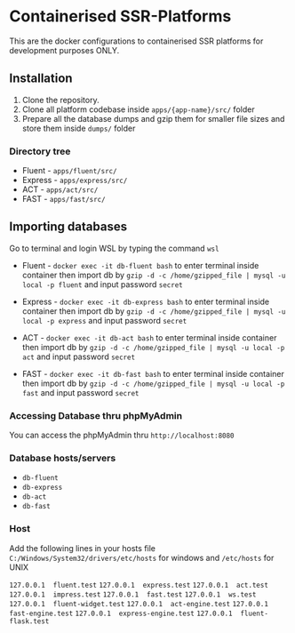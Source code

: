 # Containerised SSR-Platforms

This are the docker configurations to containerised SSR platforms for development purposes ONLY.

## Installation

1. Clone the repository.
2. Clone all platform codebase inside `apps/{app-name}/src/` folder
3. Prepare all the database dumps and gzip them for smaller file sizes and store them inside `dumps/` folder

### Directory tree
- Fluent -  `apps/fluent/src/`
- Express - `apps/express/src/`
- ACT -     `apps/act/src/`
- FAST -    `apps/fast/src/`

## Importing databases

Go to terminal and login WSL by typing the command `wsl`

- Fluent - `docker exec -it db-fluent bash` to enter terminal inside container then import db by `gzip -d -c /home/gzipped_file | mysql -u local -p fluent` and input password `secret`

- Express - `docker exec -it db-express bash` to enter terminal inside container then import db by `gzip -d -c /home/gzipped_file | mysql -u local -p express` and input password `secret`

- ACT - `docker exec -it db-act bash` to enter terminal inside container then import db by `gzip -d -c /home/gzipped_file | mysql -u local -p act` and input password `secret`

- FAST - `docker exec -it db-fast bash` to enter terminal inside container then import db by `gzip -d -c /home/gzipped_file | mysql -u local -p fast` and input password `secret`


### Accessing Database thru phpMyAdmin

You can access the phpMyAdmin thru `http://localhost:8080`

### Database hosts/servers

- `db-fluent`
- `db-express`
- `db-act`
- `db-fast`

### Host

Add the following lines in your hosts file `C:/Windows/System32/drivers/etc/hosts` for windows and `/etc/hosts` for UNIX

`127.0.0.1	fluent.test`
`127.0.0.1	express.test`
`127.0.0.1	act.test`
`127.0.0.1	impress.test`
`127.0.0.1	fast.test`
`127.0.0.1	ws.test`
`127.0.0.1	fluent-widget.test`
`127.0.0.1	act-engine.test`
`127.0.0.1	fast-engine.test`
`127.0.0.1	express-engine.test`
`127.0.0.1	fluent-flask.test`


